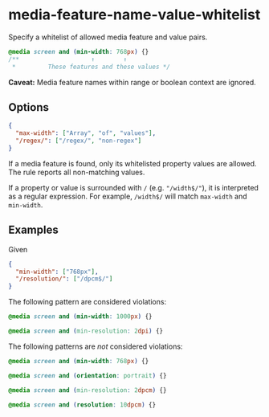 # media-feature-name-value-whitelist

Specify a whitelist of allowed media feature and value pairs.

```css
@media screen and (min-width: 768px) {}
/**                    ↑        ↑
 *         These features and these values */
```

**Caveat:** Media feature names within range or boolean context are ignored.

## Options

```json
{
  "max-width": ["Array", "of", "values"],
  "/regex/": ["/regex/", "non-regex"]
}
```

If a media feature is found, only its whitelisted property values are allowed. The rule reports all
non-matching values.

If a property or value is surrounded with `/` (e.g. `"/width$/"`), it is interpreted as a regular
expression. For example, `/width$/` will match `max-width` and `min-width`.

## Examples

Given

```json
{
  "min-width": ["768px"],
  "/resolution/": ["/dpcm$/"]
}
```

The following pattern are considered violations:

```css
@media screen and (min-width: 1000px) {}
```

```css
@media screen and (min-resolution: 2dpi) {}
```

The following patterns are *not* considered violations:

```css
@media screen and (min-width: 768px) {}
```

```css
@media screen and (orientation: portrait) {}
```

```css
@media screen and (min-resolution: 2dpcm) {}
```

```css
@media screen and (resolution: 10dpcm) {}
```
